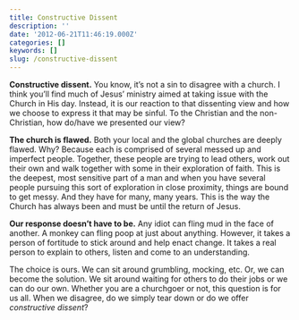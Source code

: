 ```yaml
---
title: Constructive Dissent
description: ''
date: '2012-06-21T11:46:19.000Z'
categories: []
keywords: []
slug: /constructive-dissent
---
```


**Constructive dissent.** You know, it’s not a sin to disagree with a church. I think you’ll find much of Jesus’ ministry aimed at taking issue with the Church in His day. Instead, it is our reaction to that dissenting view and how we choose to express it that may be sinful. To the Christian and the non-Christian, how do/have we presented our view?

**The church is flawed.** Both your local and the global churches are deeply flawed. Why? Because each is comprised of several messed up and imperfect people. Together, these people are trying to lead others, work out their own and walk together with some in their exploration of faith. This is the deepest, most sensitive part of a man and when you have several people pursuing this sort of exploration in close proximity, things are bound to get messy. And they have for many, many years. This is the way the Church has always been and must be until the return of Jesus.

**Our response doesn’t have to be.** Any idiot can fling mud in the face of another. A monkey can fling poop at just about anything. However, it takes a person of fortitude to stick around and help enact change. It takes a real person to explain to others, listen and come to an understanding.

The choice is ours. We can sit around grumbling, mocking, etc. Or, we can become the solution. We sit around waiting for others to do their jobs or we can do our own. Whether you are a churchgoer or not, this question is for us all. When we disagree, do we simply tear down or do we offer _constructive dissent_?